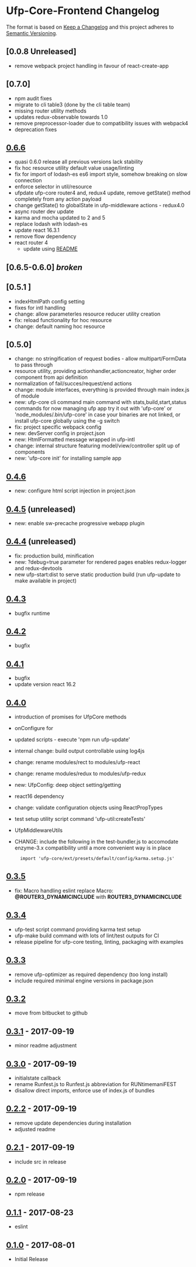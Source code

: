 # Ufp-Core-Frontend Changelog

The format is based on [Keep a Changelog](http://keepachangelog.com/en/1.0.0/)
and this project adheres to [Semantic Versioning](http://semver.org/spec/v2.0.0.html).

## [0.0.8 Unreleased]

- remove webpack project handling in favour of react-create-app

## [0.7.0]
- npm audit fixes
- migrate to cli table3 (done by the cli table team)
- missing router utility methods
- updates redux-observable towards 1.0
- remove preprocessor-loader due to compatibility issues with webpack4
- deprecation fixes

## [0.6.6]
- quasi 0.6.0 release all previous versions lack stability
- fix hoc resource utility default value usage/linting
- fix for import of lodash-es es6 import style, somehow breaking on slow connection 
- enforce selector in util/resource
- ufpdate ufp-core router4 and, redux4 update, remove getState() method completely from any action payload
- change getState() to globalState in ufp-middleware actions - redux4.0
- async router dev update 
- karma and mocha updated to 2 and 5  	
- replace lodash with lodash-es
- update react 16.3.1
- remove flow dependency
- react router 4 
	- update using [README](./src/modules/react-redux-hash-router4/doc/README.md)

## [0.6.5-0.6.0] *broken*

## [0.5.1 ] 

- indexHtmlPath config setting
- fixes for intl handling  
- change: allow parameterles resource reducer utility creation 
- fix: reload functionality for hoc resource
- change: default naming hoc resource

## [0.5.0] 

- change: no stringification of request bodies - allow multipart/FormData to pass through 
- resource utility, providing actionhandler,actioncreator, higher order component from api definition
- normalization of fail/succes/request/end actions 
- change: module interfaces, everything is provided through main index.js of module
- new: ufp-core cli command main command with stats,build,start,status commands for now managing ufp app 
    try it out with 'ufp-core' or 'node_modules/.bin/ufp-core' in case your binaries are not linked, 
    or install ufp-core globally using the -g switch
- fix: project specific webpack config
- new: devServer config in project.json
- new: HtmlFormatted message wrapped in ufp-intl
- change: internal structure featuring model/view/controller split up of components
- new: 'ufp-core init' for installing sample app 


## [0.4.6]  
- new: configure html script injection in project.json

## [0.4.5] (unreleased)
- new: enable sw-precache progressive webapp plugin

## [0.4.4] (unreleased)

- fix: production build, minification
- new: ?debug=true parameter for rendered pages enables redux-logger and redux-devtools
- new ufp-start:dist to serve static production build (run ufp-update to make available in project)


## [0.4.3]

- bugfix runtime

## [0.4.2]

- bugfix

## [0.4.1]

- bugfix
- update version react 16.2

## [0.4.0]

- introduction of promises for UfpCore methods
- onConfigure for
- updated scripts - execute 'npm run ufp-update'
- internal change: build output controllable using log4js 
- change: rename modules/rect to modules/ufp-react
- change: rename modules/redux to modules/ufp-redux
- new: UfpConfig: deep object setting/getting
- react16 dependency
- change: validate configuration objects using ReactPropTypes
- test setup utility script command 'ufp-util:createTests'
- UfpMiddlewareUtils

- CHANGE: include the following in the test-bundler.js to accomodate enzyme-3.x compatibility until
    a more convenient way is in place

        import 'ufp-core/ext/presets/default/config/karma.setup.js'


## [0.3.5]

- fix: Macro handling eslint
    replace Macro: **@ROUTER3_DYNAMICINCLUDE** with **ROUTER3_DYNAMICINCLUDE** 

## [0.3.4]

- ufp-test script command providing karma test setup
- ufp-make build command with lots of lint/test outputs for CI
- release pipeline for ufp-core testing, linting, packaging with examples

## [0.3.3]

- remove ufp-optimizer as required dependency (too long install)
- include required minimal engine versions in package.json

## [0.3.2]

- move from bitbucket to github

## [0.3.1] - 2017-09-19

- minor readme adjustment

## [0.3.0] - 2017-09-19

- initialstate callback
- rename Runfest.js to Runfest.js abbreviation for RUNtimemaniFEST
- disallow direct imports, enforce use of index.js of bundles


## [0.2.2] - 2017-09-19

- remove update dependencies during installation
- adjusted readme

## [0.2.1] - 2017-09-19

- include src in release

## [0.2.0] - 2017-09-19

- npm release

## [0.1.1] - 2017-08-23

- eslint

## [0.1.0] - 2017-08-01

- Initial Release

[Unreleased]: https://github.com/FrontendSolutionsGmbH/ufp-core-frontend/compare/0.7.0...develop
[Unreleased]: https://github.com/FrontendSolutionsGmbH/ufp-core-frontend/compare/0.7.0-rc8...0.7.0n
[0.7.0-beta]: https://github.com/FrontendSolutionsGmbH/ufp-core-frontend/compare/0.6.6...0.7.0-rc8
[0.6.6]: https://github.com/FrontendSolutionsGmbH/ufp-core-frontend/compare/0.5.0-rc1...0.6.6
[0.5.0-rc1]: https://github.com/FrontendSolutionsGmbH/ufp-core-frontend/compare/0.4.7...0.5.0
[0.4.7]: https://github.com/FrontendSolutionsGmbH/ufp-core-frontend/compare/0.4.6...0.4.7
[0.4.6]: https://github.com/FrontendSolutionsGmbH/ufp-core-frontend/compare/0.4.5...0.4.6
[0.4.5]: https://github.com/FrontendSolutionsGmbH/ufp-core-frontend/compare/0.4.4...0.4.5
[0.4.4]: https://github.com/FrontendSolutionsGmbH/ufp-core-frontend/compare/0.4.3...0.4.4
[0.4.3]: https://github.com/FrontendSolutionsGmbH/ufp-core-frontend/compare/0.4.2...0.4.3
[0.4.2]: https://github.com/FrontendSolutionsGmbH/ufp-core-frontend/compare/0.4.1...0.4.2
[0.4.1]: https://github.com/FrontendSolutionsGmbH/ufp-core-frontend/compare/0.4.0...0.4.1
[0.4.0]: https://github.com/FrontendSolutionsGmbH/ufp-core-frontend/compare/0.3.4...0.4.0
[0.3.5]: https://github.com/FrontendSolutionsGmbH/ufp-core-frontend/compare/0.3.4...0.3.5
[0.3.4]: https://github.com/FrontendSolutionsGmbH/ufp-core-frontend/compare/0.3.3...0.3.4
[0.3.3]: https://github.com/FrontendSolutionsGmbH/ufp-core-frontend/compare/0.3.2...0.3.3
[0.3.2]: https://github.com/FrontendSolutionsGmbH/ufp-core-frontend/compare/0.3.1...0.3.2
[0.3.1]: https://github.com/FrontendSolutionsGmbH/ufp-core-frontend/compare/0.3.0...0.3.1
[0.3.0]: https://github.com/FrontendSolutionsGmbH/ufp-core-frontend/compare/0.2.2...0.3.0
[0.2.2]: https://github.com/FrontendSolutionsGmbH/ufp-core-frontend/compare/0.2.1....2.2
[0.2.1]: https://github.com/FrontendSolutionsGmbH/ufp-core-frontend/compare/0.2.0...0.2.1
[0.2.0]: https://github.com/FrontendSolutionsGmbH/ufp-core-frontend/compare/0.1.1...0.2.0
[0.1.1]: https://github.com/FrontendSolutionsGmbH/ufp-core-frontend/compare/0.1.1...0.1.0
[0.1.0]: https://github.com/FrontendSolutionsGmbH/ufp-core-frontend/compare/0.1.0
